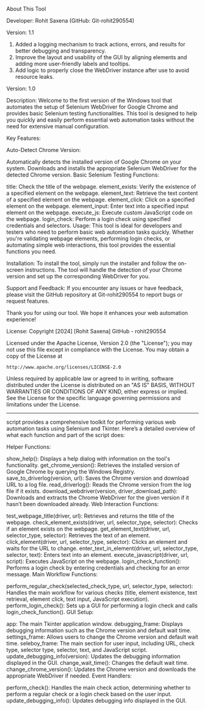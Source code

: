 About This Tool

Developer: Rohit Saxena (GitHub: Git-rohit290554)


Version: 1.1

1. Added a logging mechanism to track actions, errors, and results for better debugging and transparency.
2. Improve the layout and usability of the GUI by aligning elements and adding more user-friendly labels and tooltips.
3. Add logic to properly close the WebDriver instance after use to avoid resource leaks.

Version: 1.0

Description:
Welcome to the first version of the Windows tool that automates the setup of Selenium WebDriver for Google Chrome and provides basic Selenium testing functionalities. This tool is designed to help you quickly and easily perform essential web automation tasks without the need for extensive manual configuration.

Key Features:

Auto-Detect Chrome Version:

Automatically detects the installed version of Google Chrome on your system.
Downloads and installs the appropriate Selenium WebDriver for the detected Chrome version.
Basic Selenium Testing Functions:

title: Check the title of the webpage.
element_exists: Verify the existence of a specified element on the webpage.
element_text: Retrieve the text content of a specified element on the webpage.
element_click: Click on a specified element on the webpage.
element_input: Enter text into a specified input element on the webpage.
execute_js: Execute custom JavaScript code on the webpage.
login_check: Perform a login check using specified credentials and selectors.
Usage:
This tool is ideal for developers and testers who need to perform basic web automation tasks quickly. Whether you're validating webpage elements, performing login checks, or automating simple web interactions, this tool provides the essential functions you need.

Installation:
To install the tool, simply run the installer and follow the on-screen instructions. The tool will handle the detection of your Chrome version and set up the corresponding WebDriver for you.

Support and Feedback:
If you encounter any issues or have feedback, please visit the GitHub repository at Git-rohit290554 to report bugs or request features.

Thank you for using our tool. We hope it enhances your web automation experience!

License:
Copyright [2024] [Rohit Saxena] GitHub - rohit290554

Licensed under the Apache License, Version 2.0 (the "License");
you may not use this file except in compliance with the License.
You may obtain a copy of the License at

    http://www.apache.org/licenses/LICENSE-2.0

Unless required by applicable law or agreed to in writing, software
distributed under the License is distributed on an "AS IS" BASIS,
WITHOUT WARRANTIES OR CONDITIONS OF ANY KIND, either express or implied.
See the License for the specific language governing permissions and
limitations under the License.

------------------------------------------------------------------------------------------------------------------------------------------------------------------------------------------------------------------------

script provides a comprehensive toolkit for performing various web automation tasks using Selenium and Tkinter. Here’s a detailed overview of what each function and part of the script does:

Helper Functions:

show_help(): Displays a help dialog with information on the tool's functionality.
get_chrome_version(): Retrieves the installed version of Google Chrome by querying the Windows Registry.
save_to_driverlog(version, url): Saves the Chrome version and download URL to a log file.
read_driverlog(): Reads the Chrome version from the log file if it exists.
download_webdriver(version, driver_download_path): Downloads and extracts the Chrome WebDriver for the given version if it hasn’t been downloaded already.
Web Interaction Functions:

test_webpage_title(driver, url): Retrieves and returns the title of the webpage.
check_element_exists(driver, url, selector_type, selector): Checks if an element exists on the webpage.
get_element_text(driver, url, selector_type, selector): Retrieves the text of an element.
click_element(driver, url, selector_type, selector): Clicks an element and waits for the URL to change.
enter_text_in_element(driver, url, selector_type, selector, text): Enters text into an element.
execute_javascript(driver, url, script): Executes JavaScript on the webpage.
login_check_function(): Performs a login check by entering credentials and checking for an error message.
Main Workflow Functions:

perform_regular_check(selected_check_type, url, selector_type, selector): Handles the main workflow for various checks (title, element existence, text retrieval, element click, text input, JavaScript execution).
perform_login_check(): Sets up a GUI for performing a login check and calls login_check_function().
GUI Setup:

app: The main Tkinter application window.
debugging_frame: Displays debugging information such as the Chrome version and default wait time.
settings_frame: Allows users to change the Chrome version and default wait time.
seleboy_frame: The main section for user input, including URL, check type, selector type, selector, text, and JavaScript script.
update_debugging_info(version): Updates the debugging information displayed in the GUI.
change_wait_time(): Changes the default wait time.
change_chrome_version(): Updates the Chrome version and downloads the appropriate WebDriver if needed.
Event Handlers:

perform_check(): Handles the main check action, determining whether to perform a regular check or a login check based on the user input.
update_debugging_info(): Updates debugging info displayed in the GUI.
